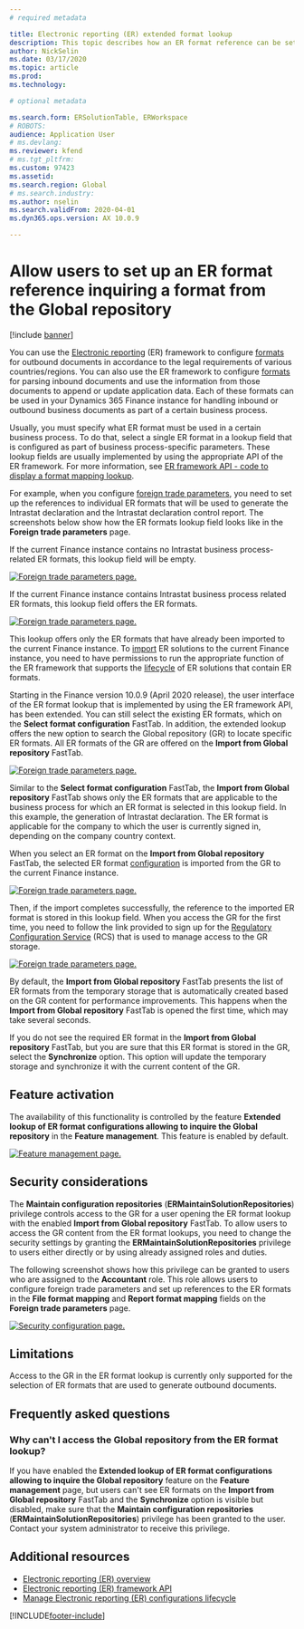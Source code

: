 ```yaml
---
# required metadata

title: Electronic reporting (ER) extended format lookup
description: This topic describes how an ER format reference can be set up in the ER format lookup when the required format is stored in the Global repository.
author: NickSelin
ms.date: 03/17/2020
ms.topic: article
ms.prod: 
ms.technology: 

# optional metadata

ms.search.form: ERSolutionTable, ERWorkspace
# ROBOTS: 
audience: Application User
# ms.devlang: 
ms.reviewer: kfend
# ms.tgt_pltfrm: 
ms.custom: 97423
ms.assetid: 
ms.search.region: Global
# ms.search.industry: 
ms.author: nselin
ms.search.validFrom: 2020-04-01
ms.dyn365.ops.version: AX 10.0.9

---
```


# Allow users to set up an ER format reference inquiring a format from the Global repository

[!include [banner](../includes/banner.md)]

You can use the [Electronic reporting](general-electronic-reporting.md) (ER) framework to configure [formats](general-electronic-reporting.md#FormatComponentOutbound) for outbound documents in accordance to the legal requirements of various countries/regions. You can also use the ER framework to configure [formats](general-electronic-reporting.md#FormatComponentInbound) for parsing inbound documents and use the information from those documents to append or update application data. Each of these formats can be used in your Dynamics 365 Finance instance for handling inbound or outbound business documents as part of a certain business process.

Usually, you must specify what ER format must be used in a certain business process. To do that, select a single ER format in a lookup field that is configured as part of business process-specific parameters. These lookup fields are usually implemented by using the appropriate API of the ER framework. For more information, see [ER framework API - code to display a format mapping lookup](er-apis-app73.md#code-to-display-a-format-mapping-lookup).

For example, when you configure [foreign trade parameters](../../../finance/localizations/emea-intrastat.md#set-up-foreign-trade-parameters), you need to set up the references to individual ER formats that will be used to generate the Intrastat declaration and the Intrastat declaration control report. The screenshots below show how the ER formats lookup field looks like in the **Foreign trade parameters** page.

If the current Finance instance contains no Intrastat business process-related ER formats, this lookup field will be empty.

[![Foreign trade parameters page.](./media/ER-ExtLookup-Lookup1.gif)](./media/ER-ExtLookup-Lookup1.gif)

If the current Finance instance contains Intrastat business process related ER formats, this lookup field offers the ER formats.

[![Foreign trade parameters page.](./media/ER-ExtLookup-Lookup2.png)](./media/ER-ExtLookup-Lookup2.png)

This lookup offers only the ER formats that have already been imported to the current Finance instance. To
[import](./tasks/er-import-configuration-lifecycle-services.md) ER solutions to the current Finance instance, you need to have permissions to run the appropriate function of the ER framework that supports the [lifecycle](general-electronic-reporting-manage-configuration-lifecycle.md) of ER solutions that contain ER formats.

Starting in the Finance version 10.0.9 (April 2020 release), the user interface of the ER format lookup that is implemented by using the ER framework API, has been extended. You can still select the existing ER formats, which on the **Select format configuration** FastTab. In addition, the extended lookup offers the new option to search the Global repository (GR) to locate specific ER formats. All ER formats of the GR are offered on the **Import from Global repository** FastTab.

[![Foreign trade parameters page.](./media/ER-ExtLookup-Lookup3.png)](./media/ER-ExtLookup-Lookup3.png)

Similar to the **Select format configuration** FastTab, the **Import from Global repository** FastTab shows only the ER formats that are applicable to the business process for which an ER format is selected in this lookup field. In this example, the generation of Intrastat declaration. The ER format is applicable for the company to which the user is currently signed in, depending on the company country context.

When you select an ER format on the **Import from Global repository** FastTab, the selected ER format
[configuration](general-electronic-reporting.md#Configuration) is imported from the GR to the current Finance instance.

[![Foreign trade parameters page.](./media/ER-ExtLookup-FormatImport.png)](./media/ER-ExtLookup-FormatImport.png)

Then, if the import completes successfully, the reference to the imported ER format is stored in this lookup field. When you access the GR for the first time, you need to follow the link provided to sign up for the [Regulatory Configuration Service](https://aka.ms/rcs) (RCS) that is used to manage access to the GR storage.

[![Foreign trade parameters page.](./media/ER-ExtLookup-RepoSignUp.png)](./media/ER-ExtLookup-RepoSignUp.png)

By default, the **Import from Global repository** FastTab presents the list of ER formats from the temporary storage that is automatically created based on the GR content for performance improvements. This happens when the **Import from Global repository** FastTab is opened the first time, which may take several seconds.

If you do not see the required ER format in the **Import from Global repository** FastTab, but you are sure that this ER format is stored in the GR, select the **Synchronize** option. This option will update the temporary storage and synchronize it with the current content of the GR.

## Feature activation

The availability of this functionality is controlled by the feature **Extended lookup of ER format configurations allowing to inquire the Global repository** in the **Feature management**. This feature is enabled by default.

[![Feature management page.](./media/ER-ExtLookup-FeatureMngt.png)](./media/ER-ExtLookup-FeatureMngt.png)

## Security considerations

The **Maintain configuration repositories** (**ERMaintainSolutionRepositories**) privilege controls access to the GR for a user opening the ER format lookup with the enabled **Import from Global repository** FastTab. To allow users to access the GR content from the ER format lookups, you need to change the security settings by granting the **ERMaintainSolutionRepositories** privilege to users either directly or by using already assigned roles and duties.

The following screenshot shows how this privilege can be granted to users who are assigned to the **Accountant** role. This role allows users to configure foreign trade parameters and set up references to the ER formats in the **File format mapping** and **Report format mapping** fields on the **Foreign trade parameters** page.

[![Security configuration page.](./media/ER-ExtLookup-SecuritySetting.png)](./media/ER-ExtLookup-SecuritySetting.png)

## Limitations

Access to the GR in the ER format lookup is currently only supported for the selection of ER formats that are used to generate outbound documents.

## Frequently asked questions

### Why can't I access the Global repository from the ER format lookup?

If you have enabled the **Extended lookup of ER format configurations allowing to inquire the Global repository** feature on the **Feature management** page, but users can't see ER formats on the **Import from Global repository** FastTab and the **Synchronize** option is visible but disabled, make sure that the **Maintain configuration repositories** (**ERMaintainSolutionRepositories**) privilege has been granted to the user. Contact your system administrator to receive this privilege.

## Additional resources

- [Electronic reporting (ER) overview](general-electronic-reporting.md)
- [Electronic reporting (ER) framework API](er-apis-app73.md)
- [Manage Electronic reporting (ER) configurations lifecycle](general-electronic-reporting-manage-configuration-lifecycle.md)


[!INCLUDE[footer-include](../../../includes/footer-banner.md)]